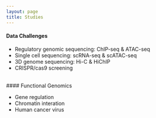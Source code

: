 ```yaml
---
layout: page
title: Studies
---
```


#### Data Challenges

- Regulatory genomic sequencing: ChIP-seq & ATAC-seq
- Single cell sequencing: scRNA-seq & scATAC-seq
- 3D genome sequencing: Hi-C & HiChIP
- CRISPR/cas9 screening

<br>
#### Functional Genomics

- Gene regulation
- Chromatin interation
- Human cancer virus